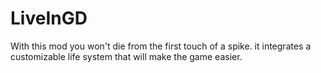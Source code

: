 # LiveInGD

With this mod you won't die from the first touch of a spike. it integrates a customizable life system that will make the game easier.